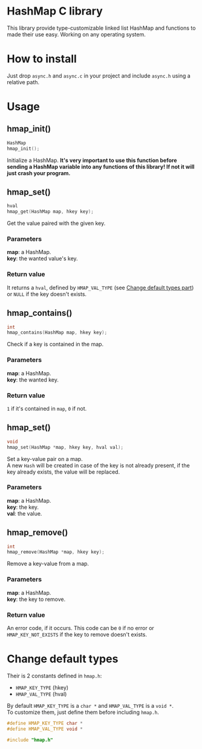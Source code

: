 # HashMap C library
This library provide type-customizable linked list HashMap and functions to made their use easy. Working on any operating system.


# How to install
Just drop `async.h` and `async.c` in your project and include `async.h` using a relative path.


# Usage
## hmap_init()
```c
HashMap
hmap_init();
```
Initialize a HashMap. **It's very important to use this function before sending a HashMap variable into any functions of this library! If not it will just crash your program.**

## hmap_set()
```c
hval
hmap_get(HashMap map, hkey key);
```
Get the value paired with the given key.

### Parameters
**map**: a HashMap.  
**key**: the wanted value's key.  

### Return value
It returns a `hval`, defined by `HMAP_VAL_TYPE` (see [Change default types part](#change-default-types)) or `NULL` if the key doesn't exists.

## hmap_contains()
```c
int
hmap_contains(HashMap map, hkey key);
```
Check if a key is contained in the map.

### Parameters
**map**: a HashMap.  
**key**: the wanted key.  

### Return value
`1` if it's contained in `map`, `0` if not.

## hmap_set()
```c
void
hmap_set(HashMap *map, hkey key, hval val);
```
Set a key-value pair on a map.  
A new `Hash` will be created in case of the key is not already present, if the key already exists, the value will be replaced.

### Parameters
**map**: a HashMap.  
**key**: the key.  
**val**: the value.  

## hmap_remove()
```c
int
hmap_remove(HashMap *map, hkey key);
```
Remove a key-value from a map.

### Parameters
**map**: a HashMap.  
**key**: the key to remove.  

### Return value
An error code, if it occurs. This code can be `0` if no error or `HMAP_KEY_NOT_EXISTS` if the key to remove doesn't exists.


# Change default types
Their is 2 constants defined in `hmap.h`:
  - `HMAP_KEY_TYPE` (hkey)
  - `HMAP_VAL_TYPE` (hval)

By default `HMAP_KEY_TYPE` is a `char *` and `HMAP_VAL_TYPE` is a `void *`.  
To customize them, just define them before including `hmap.h`.

```c
#define HMAP_KEY_TYPE char *
#define HMAP_VAL_TYPE void *

#include "hmap.h"
```

